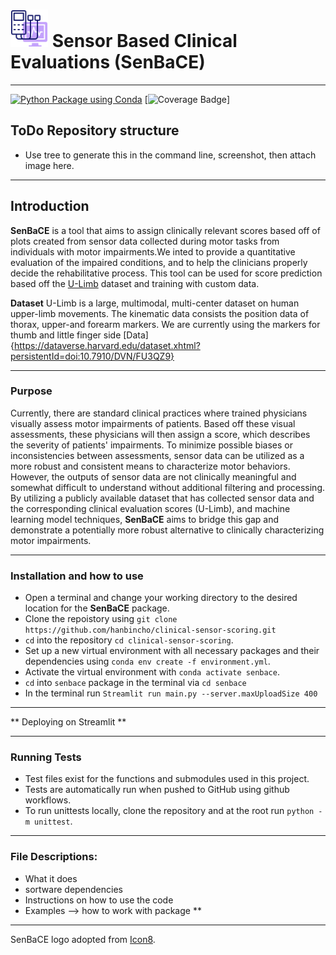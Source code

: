 # <img src= "doc/electromyography.png" height="60"></img> Sensor Based Clinical Evaluations (SenBaCE)
---
[![Python Package using Conda](https://github.com/hanbincho/clinical-sensor-scoring/actions/workflows/python-package-conda.yml/badge.svg)](https://github.com/hanbincho/clinical-sensor-scoring/actions/workflows/python-package-conda.yml)
[![Coverage Badge](https://img.shields.io/endpoint?url=https://gist.githubusercontent.com/hanbincho/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/raw/clinical-sensor-scoring__heads_main.json)]


## ToDo Repository structure
* Use tree to generate this in the command line, screenshot, then attach image here. 

---------------------------------------

## Introduction
**SenBaCE** is a tool that aims to assign clinically relevant scores based off of plots created from sensor data collected during motor tasks from individuals with motor impairments.We inted to provide a quantitative evaluation of the impaired conditions, and to help the clinicians properly decide the rehabilitative process. This tool can be used for score prediction based off the [U-Limb](https://academic.oup.com/gigascience/article/10/6/giab043/6304920) dataset and training with custom data.  

**Dataset** U-Limb is a large, multimodal, multi-center dataset on human upper-limb movements. The kinematic data consists the position data of thorax, upper-and forearm markers. We are currently using the markers for thumb and little finger side
[Data] {https://dataverse.harvard.edu/dataset.xhtml?persistentId=doi:10.7910/DVN/FU3QZ9} 

---------------------------------------

### Purpose
Currently, there are standard clinical practices where trained physicians visually assess motor impairments of patients. Based off these visual assessments, these physicians will then assign a score, which describes the severity of patients' impairments. To minimize possible biases or inconsistencies between assessments, sensor data can be utilized as a more robust and consistent means to characterize motor behaviors. However, the outputs of sensor data are not clinically meaningful and somewhat difficult to understand without additional filtering and processing. By utilizing a publicly available dataset that has collected sensor data and the corresponding clinical evaluation scores (U-Limb), and machine learning model techniques, **SenBaCE** aims to bridge this gap and demonstrate a potentially more robust alternative to clinically characterizing motor impairments.

---------------------------------------

### Installation and how to use
* Open a terminal and change your working directory to the desired location for the **SenBaCE** package.
* Clone the repoistory using `git clone https://github.com/hanbincho/clinical-sensor-scoring.git`
* `cd` into the repository `cd clinical-sensor-scoring`.
* Set up a new virtual environment with all necessary packages and their dependencies using `conda env create -f environment.yml`.
* Activate the virtual environment with `conda activate senbace`.
* `cd` into `senbace` package in the terminal via `cd senbace`
* In the terminal run `Streamlit run main.py --server.maxUploadSize 400`

---------------------------------------

** Deploying on Streamlit ** 

--------------------------------------- 

### Running Tests

* Test files exist for the functions and submodules used in this project. 
* Tests are automatically run when pushed to GitHub using github workflows. 
* To run unittests locally, clone the repository and at the root run `python -m unittest`.

---------------------------------------

### File Descriptions:
* What it does
* sortware dependencies
* Instructions on how to use the code
* Examples --> how to work with package **

---------------------------------------


SenBaCE logo adopted from [Icon8](https://icons8.com/icons/set/Electromyograph).

